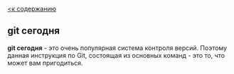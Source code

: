 [<к содержанию](./readme.md)

## git сегодня

**git сегодня** - это очень популярная система контроля версий. Поэтому данная инструкция по Git, состоящая из основных команд - это то, что может вам пригодиться.
